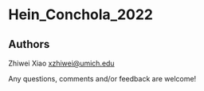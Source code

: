 # Hein_Conchola_2022
## Authors
Zhiwei Xiao xzhiwei@umich.edu

Any questions, comments and/or feedback are welcome!

